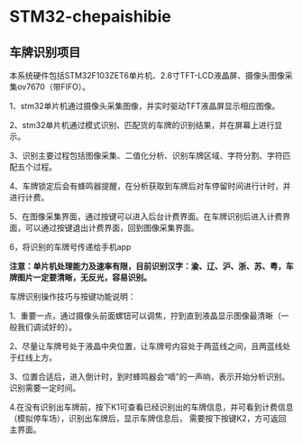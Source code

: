 # STM32-chepaishibie
## 车牌识别项目

本系统硬件包括STM32F103ZET6单片机、2.8寸TFT-LCD液晶屏、摄像头图像采集ov7670（带FIFO）。

1、stm32单片机通过摄像头采集图像，并实时驱动TFT液晶屏显示相应图像。

2、stm32单片机通过模式识别、匹配货的车牌的识别结果，并在屏幕上进行显示。

3、识别主要过程包括图像采集、二值化分析、识别车牌区域、字符分割、字符匹配五个过程。

4、车牌锁定后会有蜂鸣器提醒，在分析获取到车牌后对车停留时间进行计时，并进行计费。

5、在图像采集界面，通过按键可以进入后台计费界面。在车牌识别后进入计费界面，可以通过按键退出计费界面，回到图像采集界面。

6，将识别的车牌号传递给手机app

**注意：单片机处理能力及速率有限，目前识别汉字：渝、辽、沪、浙、苏、粤，车牌图片一定要清晰，无反光，容易识别。**

车牌识别操作技巧与按键功能说明：

1、重要一点，通过摄像头前面螺钮可以调焦，拧到直到液晶显示图像最清晰（一般我们调试好的）。

2、尽量让车牌号处于液晶中央位置，让车牌号内容处于两蓝线之间，且两蓝线处于红线上方。

3、位置合适后，进入倒计时，到时蜂鸣器会“嘀”的一声响，表示开始分析识别。识别需要一定时间。

4.在没有识别出车牌前，按下K1可查看已经识别出的车牌信息，并可看到计费信息（模拟停车场），识别出车牌后，显示车牌信息后， 需要按下按键K2，方可返回主界面。

